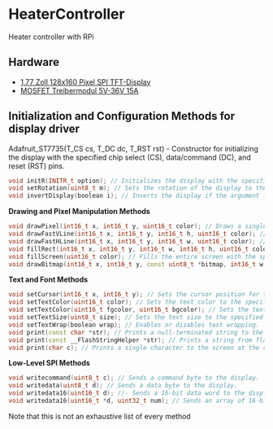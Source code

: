 # HeaterController
Heater controller with RPi 

<h2>Hardware</h2>
<ul>
  <li><a href="https://cdn.shopify.com/s/files/1/1509/1638/files/1_77_Zoll_SPI_TFT_Display_Datenblatt_AZ-Delivery_Vertriebs_GmbH_0eab71a3-f0c9-42af-8089-d8e6f689e9dc.pdf?v=1606166813" rel="noopener" target="_blank" >1,77 Zoll 128x160 Pixel SPI TFT-Display</a></li>
  <li><a href="https://www.amazon.de/Treibermodul-Dual-Hochleistungs-Switching-Einstellung-Elektronische/dp/B0BBVCD85Q/" rel="noopener" target="_blank" >MOSFET Treibermodul 5V-36V 15A</a></li>
</ul>

<h2>Initialization and Configuration Methods for display driver</h2>

Adafruit_ST7735(T_CS cs, T_DC dc, T_RST rst) - Constructor for initializing the display with the specified chip select (CS), data/command (DC), and reset (RST) pins.
```cpp
void initR(INITR_t option); // Initializes the display with the specified INITR_t option (ST7735_INITR_BLACKTAB, ST7735_INITR_GREENTAB, or ST7735_INITR_REDTAB).
void setRotation(uint8_t m); // Sets the rotation of the display to the specified value (0, 1, 2, or 3).
void invertDisplay(boolean i); // Inverts the display if the argument is true.
```

<b>Drawing and Pixel Manipulation Methods</b>
```cpp
void drawPixel(int16_t x, int16_t y, uint16_t color); // Draws a single pixel at the specified x and y coordinates with the specified color.
void drawFastVLine(int16_t x, int16_t y, int16_t h, uint16_t color); // Draws a vertical line with the specified height and color starting at the specified x and y coordinates.
void drawFastHLine(int16_t x, int16_t y, int16_t w, uint16_t color); // Draws a horizontal line with the specified width and color starting at the specified x and y coordinates.
void fillRect(int16_t x, int16_t y, int16_t w, int16_t h, uint16_t color); // Fills a rectangle with the specified width, height, and color starting at the specified x and y coordinates.
void fillScreen(uint16_t color); // Fills the entire screen with the specified color.
void drawBitmap(int16_t x, int16_t y, const uint8_t *bitmap, int16_t w, int16_t h, uint16_t color); // Draws a bitmap with the specified width, height, and color at the specified x and y coordinates.
```
<b>Text and Font Methods</b>
```cpp
void setCursor(int16_t x, int16_t y); // Sets the cursor position for text output to the specified x and y coordinates.
void setTextColor(uint16_t color); // Sets the text color to the specified color.
void setTextColor(uint16_t fgcolor, uint16_t bgcolor); // Sets the text color and background color to the specified colors.
void setTextSize(uint8_t size); // Sets the text size to the specified value.
void setTextWrap(boolean wrap); // Enables or disables text wrapping.
void print(const char *str); // Prints a null-terminated string to the screen at the current cursor position.
void print(const __FlashStringHelper *str); // Prints a string from flash memory to the screen at the current cursor position.
void print(char c); // Prints a single character to the screen at the current cursor position.
```
<b>Low-Level SPI Methods</b>
```cpp
void writecommand(uint8_t c); // Sends a command byte to the display.
void writedata(uint8_t d); // Sends a data byte to the display.
void writedata16(uint16_t d); //- Sends a 16-bit data word to the display.
void writedata16(uint16_t *d, uint32_t num); // Sends an array of 16-bit data words to the display.
```
Note that this is not an exhaustive list of every method
